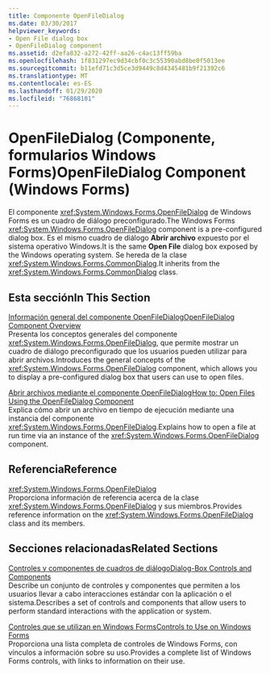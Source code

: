 ```yaml
---
title: Componente OpenFileDialog
ms.date: 03/30/2017
helpviewer_keywords:
- Open File dialog box
- OpenFileDialog component
ms.assetid: d2efa832-a272-42ff-aa26-c4ac13ff59ba
ms.openlocfilehash: 1f831297ec9d34cbf0c3c55390abd8be0f5013ee
ms.sourcegitcommit: b11efd71c3d5ce3d9449c8d4345481b9f21392c6
ms.translationtype: MT
ms.contentlocale: es-ES
ms.lasthandoff: 01/29/2020
ms.locfileid: "76868101"
---
```

# <a name="openfiledialog-component-windows-forms"></a><span data-ttu-id="3dd55-102">OpenFileDialog (Componente, formularios Windows Forms)</span><span class="sxs-lookup"><span data-stu-id="3dd55-102">OpenFileDialog Component (Windows Forms)</span></span>
<span data-ttu-id="3dd55-103">El componente <xref:System.Windows.Forms.OpenFileDialog> de Windows Forms es un cuadro de diálogo preconfigurado.</span><span class="sxs-lookup"><span data-stu-id="3dd55-103">The Windows Forms <xref:System.Windows.Forms.OpenFileDialog> component is a pre-configured dialog box.</span></span> <span data-ttu-id="3dd55-104">Es el mismo cuadro de diálogo **Abrir archivo** expuesto por el sistema operativo Windows.</span><span class="sxs-lookup"><span data-stu-id="3dd55-104">It is the same **Open File** dialog box exposed by the Windows operating system.</span></span> <span data-ttu-id="3dd55-105">Se hereda de la clase <xref:System.Windows.Forms.CommonDialog>.</span><span class="sxs-lookup"><span data-stu-id="3dd55-105">It inherits from the <xref:System.Windows.Forms.CommonDialog> class.</span></span>  
  
## <a name="in-this-section"></a><span data-ttu-id="3dd55-106">Esta sección</span><span class="sxs-lookup"><span data-stu-id="3dd55-106">In This Section</span></span>  
 [<span data-ttu-id="3dd55-107">Información general del componente OpenFileDialog</span><span class="sxs-lookup"><span data-stu-id="3dd55-107">OpenFileDialog Component Overview</span></span>](openfiledialog-component-overview-windows-forms.md)  
 <span data-ttu-id="3dd55-108">Presenta los conceptos generales del componente <xref:System.Windows.Forms.OpenFileDialog>, que permite mostrar un cuadro de diálogo preconfigurado que los usuarios pueden utilizar para abrir archivos.</span><span class="sxs-lookup"><span data-stu-id="3dd55-108">Introduces the general concepts of the <xref:System.Windows.Forms.OpenFileDialog> component, which allows you to display a pre-configured dialog box that users can use to open files.</span></span>  
  
 [<span data-ttu-id="3dd55-109">Abrir archivos mediante el componente OpenFileDialog</span><span class="sxs-lookup"><span data-stu-id="3dd55-109">How to: Open Files Using the OpenFileDialog Component</span></span>](how-to-open-files-using-the-openfiledialog-component.md)  
 <span data-ttu-id="3dd55-110">Explica cómo abrir un archivo en tiempo de ejecución mediante una instancia del componente <xref:System.Windows.Forms.OpenFileDialog>.</span><span class="sxs-lookup"><span data-stu-id="3dd55-110">Explains how to open a file at run time via an instance of the <xref:System.Windows.Forms.OpenFileDialog> component.</span></span>  
  
## <a name="reference"></a><span data-ttu-id="3dd55-111">Referencia</span><span class="sxs-lookup"><span data-stu-id="3dd55-111">Reference</span></span>  
 <xref:System.Windows.Forms.OpenFileDialog>  
 <span data-ttu-id="3dd55-112">Proporciona información de referencia acerca de la clase <xref:System.Windows.Forms.OpenFileDialog> y sus miembros.</span><span class="sxs-lookup"><span data-stu-id="3dd55-112">Provides reference information on the <xref:System.Windows.Forms.OpenFileDialog> class and its members.</span></span>  
  
## <a name="related-sections"></a><span data-ttu-id="3dd55-113">Secciones relacionadas</span><span class="sxs-lookup"><span data-stu-id="3dd55-113">Related Sections</span></span>  
 [<span data-ttu-id="3dd55-114">Controles y componentes de cuadros de diálogo</span><span class="sxs-lookup"><span data-stu-id="3dd55-114">Dialog-Box Controls and Components</span></span>](dialog-box-controls-and-components-windows-forms.md)  
 <span data-ttu-id="3dd55-115">Describe un conjunto de controles y componentes que permiten a los usuarios llevar a cabo interacciones estándar con la aplicación o el sistema.</span><span class="sxs-lookup"><span data-stu-id="3dd55-115">Describes a set of controls and components that allow users to perform standard interactions with the application or system.</span></span>  
  
 [<span data-ttu-id="3dd55-116">Controles que se utilizan en Windows Forms</span><span class="sxs-lookup"><span data-stu-id="3dd55-116">Controls to Use on Windows Forms</span></span>](controls-to-use-on-windows-forms.md)  
 <span data-ttu-id="3dd55-117">Proporciona una lista completa de controles de Windows Forms, con vínculos a información sobre su uso.</span><span class="sxs-lookup"><span data-stu-id="3dd55-117">Provides a complete list of Windows Forms controls, with links to information on their use.</span></span>
